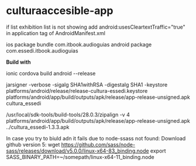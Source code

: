 # culturaaccesible-app


if list exhibition list is not showing add  android:usesCleartextTraffic="true" in application tag of AndroidManifest.xml

 ios package bundle  com.itbook.audioguias
android package com.essedi.itbook.audioguias

<strong>Build with</strong>

<p>
ionic cordova build android --release 

jarsigner -verbose -sigalg SHA1withRSA -digestalg SHA1 -keystore platforms/android/release/release-cultura-essedi.keystore platforms/android/app/build/outputs/apk/release/app-release-unsigned.apk cultura_essedi

/usr/local/sdk-tools/build-tools/28.0.3/zipalign -v 4 platforms/android/app/build/outputs/apk/release/app-release-unsigned.apk ../cultura_essedi-1.3.3.apk
</p>

In case you try to biuld adn it fails due to node-ssass not found:
Download github version 5: 
wget https://github.com/sass/node-sass/releases/download/v5.0.0/linux-x64-83_binding.node
export SASS_BINARY_PATH=~/somepath/linux-x64-11_binding.node


